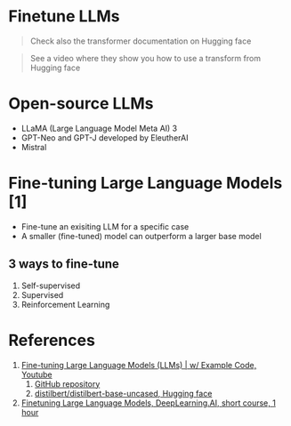 # Finetune LLMs
> Check also the transformer documentation on Hugging face

> See a video where they show you how to use a transform from Hugging face

# Open-source LLMs
- LLaMA (Large Language Model Meta AI) 3
- GPT-Neo and GPT-J developed by EleutherAI
- Mistral

# Fine-tuning Large Language Models [1]
- Fine-tune an exisiting LLM for a specific case
- A smaller (fine-tuned) model can outperform a larger base model

## 3 ways to fine-tune
1. Self-supervised
2. Supervised
3. Reinforcement Learning


# References
1. [Fine-tuning Large Language Models (LLMs) | w/ Example Code, Youtube](https://www.youtube.com/watch?v=eC6Hd1hFvos&t=940s)
   1. [GitHub repository](https://github.com/ShawhinT/YouTube-Blog/tree/main/LLMs/fine-tuning)
   2. [distilbert/distilbert-base-uncased, Hugging face](https://huggingface.co/distilbert/distilbert-base-uncased)
2. [Finetuning Large Language Models, DeepLearning.AI, short course, 1 hour](https://www.deeplearning.ai/short-courses/finetuning-large-language-models/)